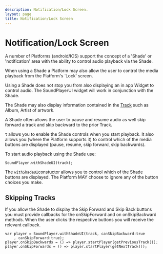 ```yaml
---
description: Notification/Lock Screen.
layout: page
title: Notification/Lock Screen
---
```

# Notification/Lock Screen

A number of Platforms \(android/IOS\) support the concept of a 'Shade' or 'notification' area with the ability to control audio playback via the Shade.

When using a Shade a Platform may also allow the user to control the media playback from the Platform's 'Lock' screen.

Using a Shade does not stop you from also displaying an in app Widget to control audio. The SoundPlayerUI widget will work in conjunction with the Shade.

The Shade may also display information contained in the [Track](https://github.com/Canardoux/tau/tree/bb6acacc34205174a8438a13c8c0797f7bfa2143/doc/api/track.md) such as Album, Artist of artwork.

A Shade often allows the user to pause and resume audio as well skip forward a track and skip backward to the prior Track.

τ allows you to enable the Shade controls when you start playback. It also allows you \(where the Platform supports it\) to control which of the media buttons are displayed \(pause, resume, skip forward, skip backwards\).

To start audio playback using the Shade use:

```text
SoundPlayer.withShadeUI(track);
```

The `withShadeUI`constuctor allows you to control which of the Shade buttons are displayed. The Platform MAY choose to ignore any of the button choices you make.

## Skipping Tracks

If you allow the Shade to display the Skip Forward and Skip Back buttons you must provide callbacks for the onSkipForward and on onSkipBackward methods. When the user clicks the respective buttons you will receive the relevant callback.

```text
var player = SoundPlayer.withShadeUI(track, canSkipBackward:true
    , canSkipForward:true);
player.onSkipBackwards = () => player.startPlayer(getPreviousTrack());
player.onSkipForwards = () => player.startPlayer(getNextTrack());
```

